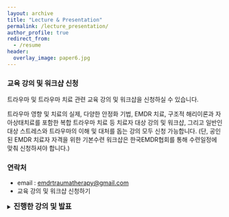 ```yaml
---
layout: archive
title: "Lecture & Presentation"
permalink: /lecture_presentation/
author_profile: true
redirect_from:
  - /resume
header:
  overlay_image: paper6.jpg
---
```


### 교육 강의 및 워크샵 신청

트라우마 및 트라우마 치료 관련 교육 강의 및 워크샵을 신청하실 수 있습니다. 

트라우마 영향 및 치료의 실제, 다양한 안정화 기법, EMDR 치료, 구조적 해리이론과 자아상태치료를 포함한 복합 트라우마 치료 등 치료자 대상 강의 및 워크샵, 그리고 일반인 대상 스트레스와 트라우마의 이해 및 대처를 돕는 강의 모두 신청 가능합니다. (단, 공인된 EMDR 치료자 자격을 위한 기본수련 워크샵은 한국EMDR협회를 통해 수련일정에 맞춰 신청하셔야 합니다.)   

### 연락처
* email : [emdrtraumatherapy@gmail.com](emdrtraumatherapy@gmail.com)
* 교육 강의 및 워크샵 신청하기

<p>
<details>
<summary><big><b>
진행한 강의 및 발표 
</b></big></summary>
<p>
2020 국가트라우마센터 심포지엄 (2020.11.24) 
  <li><b>외상후 스트레스장애(PTSD)의 치료기법과 실제: “복합 트라우마의 자아상태치료(Ego State Therapy) 소개 및 사례” </b></li>
</p><p>
2020 경기도 소방심리지원단 교육 강의 (분당서울대학교병원) (2020.10.23)
<li><b>“소방공무원 심리지원에서의 코로나19 대응 자기돌봄 절차 (Self-Care Procedure for Coronavirus) SCP-C 워크샵 & 심리적 고려사항”</b></li>
</p><p>

2020 수원스마일센터 교육 워크샵 (2020.10.21)
<li><b>“복합 트라우마의 통합적 치료” </b></li>
</p><p>

2020 대한신경정신의학회 춘계학술대회 심포지엄 (2020.07.09)
<li><b>복합 트라우마와 해리의 이해와 치료: “복합 트라우마와 해리 치료의 단계 및 기법” </b></li>
</p><p>

2020 코로나 블루 극복을 위한 추석맞이 서울시민 상담 대잔치 (2020.09.18)
<li><b>“코로나 시기 마음 안정시키기 기술” (youtube link https://youtu.be/t62PAcj_9z4 )</b></li>
</p><p>

2020 서울특별시성북강북교육지원청 학교통합지원센터 전문상담인력 교육 (2020.09.09) 
<li><b>“학교 상담지원에서의 코로나19 대응 자기돌봄 절차 (Self-Care Procedure for Coronavirus, SCP-C) & 안정화 기법”</b></li>
</p><p>

2020 서울대학교병원 정신건강의학과 강의 (2020.08.04) 
<li><b>“외상후 스트레스 이해와 안정화 기법”</b></li>
</p><p>

2019 한국복합트라우마치료연구회 교육워크샵 (2019.12.01)
<li><b>“복합 트라우마와 해리에 대한 이해, 그리고 자아상태치료의 시작”</b></li>
</p><p>

2019 한국임상심리학회 가을 학술대회 심층워크샵 (2019.11.01)
<li><b>“복합 트라우마와 해리에 대한 이해, 그리고 자아상태치료의 시작”</b></li>
</p><p>

2019 중앙보훈병원 정신건강의학과 강의 (2019.10.30)
<li><b>“복합 트라우마와 해리”</b></li>
</p><p>

2019 경기도 소방재난본부 심포지엄 (2019.10.25)
<li><b>“소방공무원 긴급심리지원 매뉴얼 제작관련 공청회” 패널 참석</b></li>
</p><p>

2019 한국호스피스∙완화의료학회 Core Curriculum Practical Workshop (2019.10.19)
<li><b>“정신증상관리의 실제- 우울, 섬망”</b></li>
</p><p>

2019 아주대학교병원 호스피스완화의료 전문인력 표준교육 강의 (2019.10.18)
<li><b>“정신증상(불면, 우울, 불안, 섬망) 관리”</b></li>
</p><p>

2019 한국정신사회재활협회 추계학술대회 (2019.09.20)
<li><b>Trauma Informed Care (트라우마 기반 치료)의 이론과 실제: “트라우마와 그 영향”</b></li>

</p>
</details>
</p>
